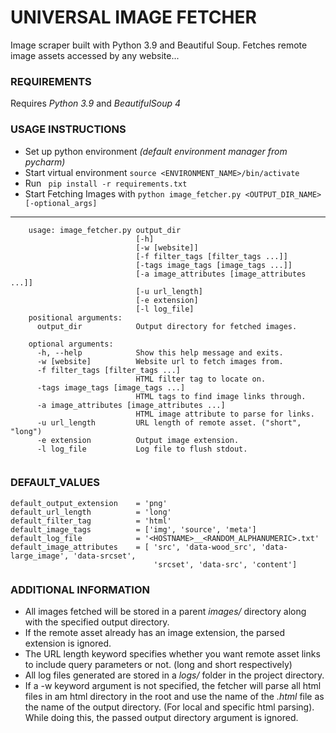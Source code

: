 # UNIVERSAL IMAGE FETCHER #

Image scraper built with Python 3.9 and Beautiful Soup. Fetches remote image assets accessed by any website...
 
### REQUIREMENTS ###
Requires _Python 3.9_ and _BeautifulSoup 4_

### USAGE INSTRUCTIONS ###
* Set up python environment _(default environment manager from pycharm)_
* Start virtual environment ``` source <ENVIRONMENT_NAME>/bin/activate ```  
* Run ``` pip install -r requirements.txt```
* Start Fetching Images with ```python image_fetcher.py <OUTPUT_DIR_NAME> [-optional_args]```
___
  
```
    usage: image_fetcher.py output_dir
                            [-h] 
                            [-w [website]] 
                            [-f filter_tags [filter_tags ...]] 
                            [-tags image_tags [image_tags ...]] 
                            [-a image_attributes [image_attributes ...]] 
                            [-u url_length] 
                            [-e extension]
                            [-l log_file]
    positional arguments:
      output_dir            Output directory for fetched images.

    optional arguments:
      -h, --help            Show this help message and exits.
      -w [website]          Website url to fetch images from.
      -f filter_tags [filter_tags ...]
                            HTML filter tag to locate on.
      -tags image_tags [image_tags ...]
                            HTML tags to find image links through.
      -a image_attributes [image_attributes ...]
                            HTML image attribute to parse for links.
      -u url_length         URL length of remote asset. ("short", "long")
      -e extension          Output image extension.
      -l log_file           Log file to flush stdout.
      
  ```
### DEFAULT_VALUES ###
    default_output_extension    = 'png'    
    default_url_length          = 'long'
    default_filter_tag          = 'html'
    default_image_tags          = ['img', 'source', 'meta']
    default_log_file            = '<HOSTNAME>__<RANDOM_ALPHANUMERIC>.txt'
    default_image_attributes    = [ 'src', 'data-wood_src', 'data-large_image', 'data-srcset', 
                                    'srcset', 'data-src', 'content']

  
### ADDITIONAL INFORMATION ###
 - All images fetched will be stored in a parent _images/_ directory along with the specified output directory.
 - If the remote asset already has an image extension, the parsed extension is ignored.
 - The URL length keyword specifies whether you want remote asset links to include query parameters or not. (long and short respectively)
 - All log files generated are stored in a _logs/_ folder in the project directory.
 - If a -w keyword argument is not specified, the fetcher will parse all html files in am html directory in the root and use the name of the _.html_ file as the name of the output directory. (For local and specific html parsing).
    While doing this, the passed output directory argument is ignored.